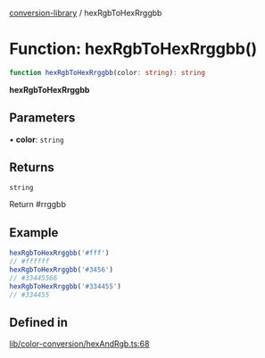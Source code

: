 [conversion-library](../globals.md) / hexRgbToHexRrggbb

# Function: hexRgbToHexRrggbb()

```ts
function hexRgbToHexRrggbb(color: string): string
```

**hexRgbToHexRrggbb**

<Badge type="tip" text="version: v0.0.6+" />

## Parameters

• **color**: `string`

## Returns

`string`

Return #rrggbb

## Example

```ts
hexRgbToHexRrggbb('#fff')
// #ffffff
hexRgbToHexRrggbb('#3456')
// #33445566
hexRgbToHexRrggbb('#334455')
// #334455
```

## Defined in

[lib/color-conversion/hexAndRgb.ts:68](https://github.com/fxss5201/conversion-library/blob/main/lib/color-conversion/hexAndRgb.ts#L68)
